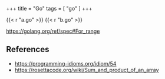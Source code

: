 +++
title = "Go"
tags = [ "go" ]
+++

{{< r "a.go" >}}
{{< r "b.go" >}}

<https://golang.org/ref/spec#For_range>

## References

- <https://programming-idioms.org/idiom/54>
- <https://rosettacode.org/wiki/Sum_and_product_of_an_array>
